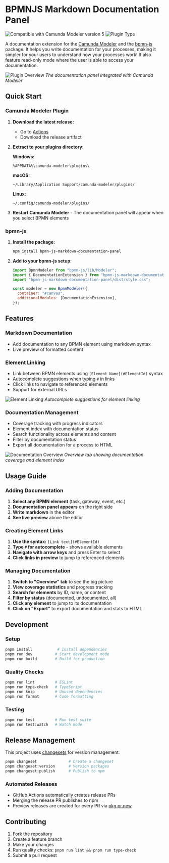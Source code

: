 # BPMNJS Markdown Documentation Panel

![Compatible with Camunda Modeler version 5](https://img.shields.io/badge/Modeler_Version-5.0.0+-blue.svg) ![Plugin Type](https://img.shields.io/badge/Plugin_Type-BPMN-orange.svg)

A documentation extension for the [Camunda Modeler](https://camunda.com/platform/modeler/) and the [bpmn-js](https://bpmn.io/toolkit/bpmn-js/) package. It helps you write documentation for your processes, making it simpler for your users to understand how your processes work! It also feature read-only mode where the user is able to access your documentation.

![Plugin Overview](./docs/images/plugin-overview.jpg)
_The documentation panel integrated with Camunda Modeler_

## Quick Start

### Camunda Modeler Plugin

1. **Download the latest release:**

   - Go to [Actions](https://github.com/Gawdfrey/bpmn-js-markdown-documentation-panel/actions/workflows/release.yml)
   - Download the release artifact

2. **Extract to your plugins directory:**

   **Windows:**

   ```
   %APPDATA%\camunda-modeler\plugins\
   ```

   **macOS:**

   ```
   ~/Library/Application Support/camunda-modeler/plugins/
   ```

   **Linux:**

   ```
   ~/.config/camunda-modeler/plugins/
   ```

3. **Restart Camunda Modeler** - The documentation panel will appear when you select BPMN elements

### bpmn-js

1. **Install the package:**

   ```bash
   npm install bpmn-js-markdown-documentation-panel
   ```

2. **Add to your bpmn-js setup:**

   ```javascript
   import BpmnModeler from "bpmn-js/lib/Modeler";
   import { DocumentationExtension } from "bpmn-js-markdown-documentation-panel";
   import "bpmn-js-markdown-documentation-panel/dist/style.css";

   const modeler = new BpmnModeler({
     container: "#canvas",
     additionalModules: [DocumentationExtension],
   });
   ```

## Features

### Markdown Documentation

- Add documentation to any BPMN element using markdown syntax
- Live preview of formatted content

### Element Linking

- Link between BPMN elements using `[Element Name](#ElementId)` syntax
- Autocomplete suggestions when typing `#` in links
- Click links to navigate to referenced elements
- Support for external URLs

![Element Linking](./docs/images/element-linking.jpg)
_Autocomplete suggestions for element linking_

### Documentation Management

- Coverage tracking with progress indicators
- Element index with documentation status
- Search functionality across elements and content
- Filter by documentation status
- Export all documentation for a process to HTML

![Documentation Overview](./docs/images/documentation-overview.jpg)
_Overview tab showing documentation coverage and element index_

## Usage Guide

### Adding Documentation

1. **Select any BPMN element** (task, gateway, event, etc.)
2. **Documentation panel appears** on the right side
3. **Write markdown** in the editor
4. **See live preview** above the editor

### Creating Element Links

1. **Use the syntax:** `[Link text](#ElementId)`
2. **Type `#` for autocomplete** - shows available elements
3. **Navigate with arrow keys** and press Enter to select
4. **Click links in preview** to jump to referenced elements

### Managing Documentation

1. **Switch to "Overview" tab** to see the big picture
2. **View coverage statistics** and progress tracking
3. **Search for elements** by ID, name, or content
4. **Filter by status** (documented, undocumented, all)
5. **Click any element** to jump to its documentation
6. **Click on "Export"** to export documentation and stats to HTML

## Development

### Setup

```bash
pnpm install           # Install dependencies
pnpm run dev          # Start development mode
pnpm run build        # Build for production
```

### Quality Checks

```bash
pnpm run lint         # ESLint
pnpm run type-check   # TypeScript
pnpm run knip         # Unused dependencies
pnpm run format       # Code formatting
```

### Testing

```bash
pnpm run test         # Run test suite
pnpm run test:watch   # Watch mode
```

## Release Management

This project uses [changesets](https://github.com/changesets/changesets) for version management:

```bash
pnpm changeset              # Create a changeset
pnpm changeset:version      # Version packages
pnpm changeset:publish      # Publish to npm
```

### Automated Releases

- GitHub Actions automatically creates release PRs
- Merging the release PR publishes to npm
- Preview releases are created for every PR via [pkg.pr.new](https://github.com/stackblitz-labs/pkg.pr.new)

## Contributing

1. Fork the repository
2. Create a feature branch
3. Make your changes
4. Run quality checks: `pnpm run lint && pnpm run type-check`
5. Submit a pull request
